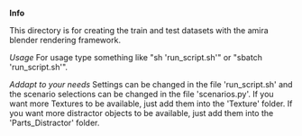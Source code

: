 **Info**

This directory is for creating the train and test datasets with the amira blender rendering framework.

*Usage*
For usage type something like "sh 'run_script.sh'" or "sbatch 'run_script.sh'".

*Addapt to your needs*
Settings can be changed in the file 'run_script.sh' and the scenario selections can be changed in the file 'scenarios.py'.
If you want more Textures to be available, just add them into the 'Texture' folder.
If you want more distractor objects to be available, just add them into the 'Parts_Distractor' folder.
